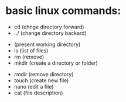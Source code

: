 # basic linux commands:
- cd (chnge directory forward)
- ../ (change directory backard)
* (present working directory)
* ls (list of files)
* rm (remove)
* mkdir (create a directory or folder)
- rmdir (remove directory)
- touch (create new file)
- nano (edit a file)
- cat (file description)
